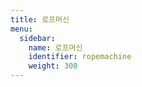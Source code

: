 ```yaml
---
title: 로프머신
menu:
  sidebar:
    name: 로프머신
    identifier: ropemachine
    weight: 300
---
```


